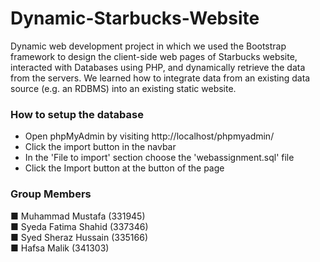 # Dynamic-Starbucks-Website
Dynamic web development project in which we used the Bootstrap framework to design the client-side web pages of Starbucks website, interacted with Databases using PHP, and dynamically retrieve the data from the servers. We learned how to integrate data from an existing data source (e.g. an RDBMS) into an existing static website.  

### How to setup the database
- Open phpMyAdmin by visiting http://localhost/phpmyadmin/
- Click the import button in the navbar
- In the 'File to import' section choose the 'webassignment.sql' file
- Click the Import button at the button of the page

### Group Members
■ Muhammad Mustafa (331945) <br>
■ Syeda Fatima Shahid (337346) <br>
■ Syed Sheraz Hussain (335166) <br>
■ Hafsa Malik (341303)

